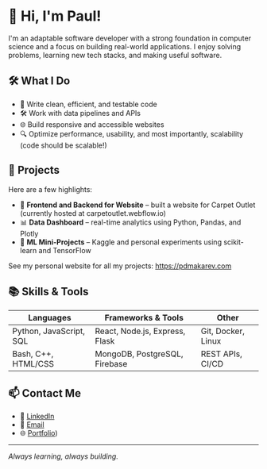 # 👋 Hi, I'm Paul!

I'm an adaptable software developer with a strong foundation in computer science and a focus on building real-world applications. I enjoy solving problems, learning new tech stacks, and making useful software.

## 🛠️ What I Do

- 🧠 Write clean, efficient, and testable code
- 🛠️ Work with data pipelines and APIs
- 🌐 Build responsive and accessible websites
- 🔍 Optimize performance, usability, and most importantly, scalability (code should be scalable!)

## 🚀 Projects

Here are a few highlights:
- 🔧 **Frontend and Backend for Website** – built a website for Carpet Outlet (currently hosted at carpetoutlet.webflow.io)
- 📊 **Data Dashboard** – real-time analytics using Python, Pandas, and Plotly
- 🧠 **ML Mini-Projects** – Kaggle and personal experiments using scikit-learn and TensorFlow

See my personal website for all my projects: https://pdmakarev.com

## 📚 Skills & Tools

| Languages       | Frameworks & Tools               | Other             |
|-----------------|----------------------------------|--------------------|
| Python, JavaScript, SQL | React, Node.js, Express, Flask | Git, Docker, Linux |
| Bash, C++, HTML/CSS     | MongoDB, PostgreSQL, Firebase  | REST APIs, CI/CD   |

## 📫 Contact Me

- 🔗 [LinkedIn](https://linkedin.com/in/paul-makarevich)
- 📧 [Email](mailto:pdmakarev@gmail.com)
- 🌐 [Portfolio](https://pdmakarev.com))

---

*Always learning, always building.*
